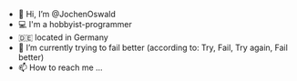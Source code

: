 - 👋 Hi, I’m @JochenOswald
- 💻 I'm a hobbyist-programmer
- 🇩🇪 located in Germany
- 🌱 I’m currently trying to fail better (according to: Try, Fail, Try again, Fail better)
- 📫 How to reach me ...

<!---
JochenOswald/JochenOswald is a ✨ special ✨ repository because its `README.md` (this file) appears on your GitHub profile.
You can click the Preview link to take a look at your changes.
--->
 
